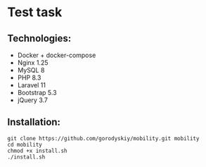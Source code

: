 # Test task

## Technologies:
- Docker + docker-compose
- Nginx 1.25
- MySQL 8
- PHP 8.3
- Laravel 11
- Bootstrap 5.3
- jQuery 3.7


## Installation:
```
git clone https://github.com/gorodyskiy/mobility.git mobility
cd mobility
chmod +x install.sh
./install.sh
```